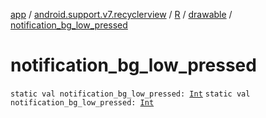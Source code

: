 [app](../../../index.md) / [android.support.v7.recyclerview](../../index.md) / [R](../index.md) / [drawable](index.md) / [notification_bg_low_pressed](.)

# notification_bg_low_pressed

`static val notification_bg_low_pressed: `[`Int`](https://kotlinlang.org/api/latest/jvm/stdlib/kotlin/-int/index.html)
`static val notification_bg_low_pressed: `[`Int`](https://kotlinlang.org/api/latest/jvm/stdlib/kotlin/-int/index.html)